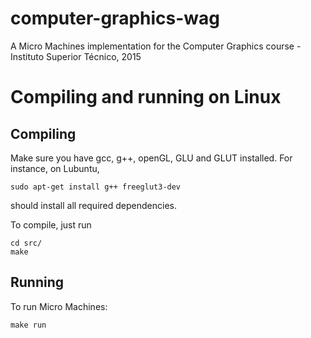 # computer-graphics-wag

A Micro Machines implementation for the Computer Graphics course - Instituto Superior Técnico, 2015

# Compiling and running on Linux
## Compiling
Make sure you have gcc, g++, openGL, GLU and GLUT installed. For instance, on Lubuntu,
```shell
sudo apt-get install g++ freeglut3-dev
```
should install all required dependencies.

To compile, just run
```shell
cd src/
make
```
## Running
To run Micro Machines:
```shell
make run
```
